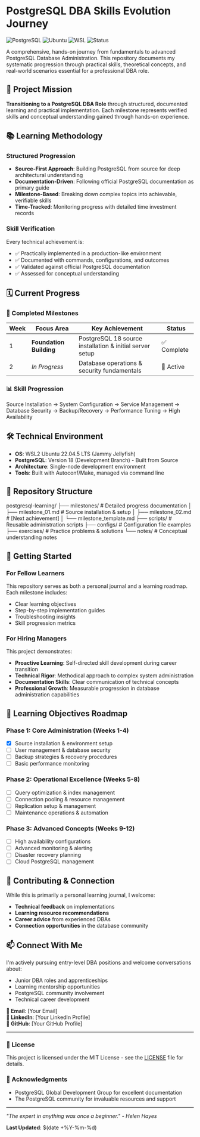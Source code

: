# PostgreSQL DBA Skills Evolution Journey

![PostgreSQL](https://img.shields.io/badge/PostgreSQL-18-336791?style=for-the-badge&logo=postgresql)
![Ubuntu](https://img.shields.io/badge/Ubuntu-22.04%20LTS-E95420?style=for-the-badge&logo=ubuntu)
![WSL](https://img.shields.io/badge/WSL-2-4d4d4d?style=for-the-badge&logo=windows)
![Status](https://img.shields.io/badge/Status-Active%20Learning-success?style=for-the-badge)

A comprehensive, hands-on journey from fundamentals to advanced PostgreSQL Database Administration. This repository documents my systematic progression through practical skills, theoretical concepts, and real-world scenarios essential for a professional DBA role.

## 🎯 Project Mission

**Transitioning to a PostgreSQL DBA Role** through structured, documented learning and practical implementation. Each milestone represents verified skills and conceptual understanding gained through hands-on experience.

## 📚 Learning Methodology

### Structured Progression
- **Source-First Approach**: Building PostgreSQL from source for deep architectural understanding
- **Documentation-Driven**: Following official PostgreSQL documentation as primary guide
- **Milestone-Based**: Breaking down complex topics into achievable, verifiable skills
- **Time-Tracked**: Monitoring progress with detailed time investment records

### Skill Verification
Every technical achievement is:
- ✅ Practically implemented in a production-like environment
- ✅ Documented with commands, configurations, and outcomes
- ✅ Validated against official PostgreSQL documentation
- ✅ Assessed for conceptual understanding

## 🗓️ Current Progress

### 🎉 Completed Milestones

| Week | Focus Area | Key Achievement | Status |
|------|------------|-----------------|---------|
| 1 | **Foundation Building** | PostgreSQL 18 source installation & initial server setup | ✅ Complete |
| 2 | *In Progress* | Database operations & security fundamentals | 🔄 Active |

### 📊 Skill Progression
Source Installation → System Configuration → Service Management → Database Security → Backup/Recovery → Performance Tuning → High Availability

## 🛠️ Technical Environment

- **OS**: WSL2 Ubuntu 22.04.5 LTS (Jammy Jellyfish)
- **PostgreSQL**: Version 18 (Development Branch) - Built from Source
- **Architecture**: Single-node development environment
- **Tools**: Built with Autoconf/Make, managed via command line

## 📁 Repository Structure
postgresql-learning/
├── milestones/ # Detailed progress documentation
│ ├── milestone_01.md # Source installation & setup
│ ├── milestone_02.md # [Next achievement]
│ └── milestone_template.md
├── scripts/ # Reusable administration scripts
├── configs/ # Configuration file examples
├── exercises/ # Practice problems & solutions
└── notes/ # Conceptual understanding notes

## 🚀 Getting Started

### For Fellow Learners
This repository serves as both a personal journal and a learning roadmap. Each milestone includes:
- Clear learning objectives
- Step-by-step implementation guides
- Troubleshooting insights
- Skill progression metrics

### For Hiring Managers
This project demonstrates:
- **Proactive Learning**: Self-directed skill development during career transition
- **Technical Rigor**: Methodical approach to complex system administration
- **Documentation Skills**: Clear communication of technical concepts
- **Professional Growth**: Measurable progression in database administration capabilities

## 🎯 Learning Objectives Roadmap

### Phase 1: Core Administration (Weeks 1-4)
- [x] Source installation & environment setup
- [ ] User management & database security
- [ ] Backup strategies & recovery procedures
- [ ] Basic performance monitoring

### Phase 2: Operational Excellence (Weeks 5-8)
- [ ] Query optimization & index management
- [ ] Connection pooling & resource management
- [ ] Replication setup & management
- [ ] Maintenance operations & automation

### Phase 3: Advanced Concepts (Weeks 9-12)
- [ ] High availability configurations
- [ ] Advanced monitoring & alerting
- [ ] Disaster recovery planning
- [ ] Cloud PostgreSQL management

## 🤝 Contributing & Connection

While this is primarily a personal learning journal, I welcome:
- **Technical feedback** on implementations
- **Learning resource recommendations**
- **Career advice** from experienced DBAs
- **Connection opportunities** in the database community

## 📫 Connect With Me

I'm actively pursuing entry-level DBA positions and welcome conversations about:
- Junior DBA roles and apprenticeships
- Learning mentorship opportunities
- PostgreSQL community involvement
- Technical career development

**📧 Email**: [Your Email]  
**💼 LinkedIn**: [Your LinkedIn Profile]  
**🐙 GitHub**: [Your GitHub Profile]

---

### 📄 License

This project is licensed under the MIT License - see the [LICENSE](LICENSE) file for details.

### 🙏 Acknowledgments

- PostgreSQL Global Development Group for excellent documentation
- The PostgreSQL community for invaluable resources and support

---

*"The expert in anything was once a beginner." - Helen Hayes*

**Last Updated**: $(date +%Y-%m-%d)
